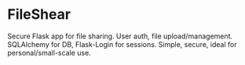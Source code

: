 # FileShear
Secure Flask app for file sharing. User auth, file upload/management. SQLAlchemy for DB, Flask-Login for sessions. Simple, secure, ideal for personal/small-scale use.
